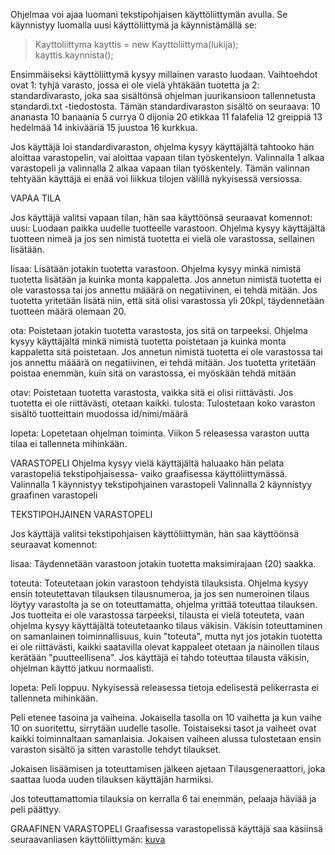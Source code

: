 
Ohjelmaa voi ajaa luomani tekstipohjaisen käyttöliittymän avulla. Se käynnistyy luomalla uusi käyttöliittymä ja käynnistämällä se:
>Kayttoliittyma kayttis = new Kayttoliittyma(lukija);        
>kayttis.kaynnista();

Ensimmäiseksi käyttöliittymä kysyy millainen varasto luodaan. Vaihtoehdot ovat 1: tyhjä varasto, jossa ei ole vielä yhtäkään 
tuotetta ja 2: standardivarasto, joka saa sisältönsä ohjelman juurikansioon tallennetusta standardi.txt -tiedostosta. Tämän 
standardivaraston sisältö on seuraava: 
10 ananasta 
10 banaania 
5 currya
0 dijonia
20 etikkaa
11 falafelia
12 greippiä
13 hedelmää
14 inkivääriä
15 juustoa
16 kurkkua.

Jos käyttäjä loi standardivaraston, ohjelma kysyy käyttäjältä tahtooko hän aloittaa varastopelin, vai aloittaa vapaan tilan 
työskentelyn. Valinnalla 1 alkaa varastopeli ja valinnalla 2 alkaa vapaan tilan työskentely. Tämän valinnan tehtyään käyttäjä ei 
enää voi liikkua tilojen välillä nykyisessä versiossa. 

VAPAA TILA

Jos käyttäjä valitsi vapaan tilan, hän saa käyttöönsä seuraavat komennot:
uusi: Luodaan paikka uudelle tuotteelle varastoon. Ohjelma kysyy käyttäjältä tuotteen nimeä ja jos sen nimistä tuotetta ei 
vielä ole varastossa, sellainen lisätään.

lisaa: Lisätään jotakin tuotetta varastoon. Ohjelma kysyy minkä nimistä tuotetta lisätään ja kuinka monta kappaletta. Jos 
annetun nimistä tuotetta ei ole varastossa tai jos annettu määärä on negatiivinen, ei tehdä mitään. Jos tuotetta yritetään 
lisätä niin, että sitä olisi varastossa yli 20kpl, täydennetään tuotteen määrä olemaan 20.

ota: Poistetaan jotakin tuotetta varastosta, jos sitä on tarpeeksi. Ohjelma kysyy käyttäjältä minkä nimistä tuotetta 
poistetaan ja kuinka monta kappaletta sitä poistetaan. Jos annetun nimistä tuotetta ei ole varastossa tai jos annettu määärä 
on negatiivinen, ei tehdä mitään. Jos tuotetta yritetään poistaa enemmän, kuin sitä on varastossa, ei myöskään tehdä mitään

otav: Poistetaan tuotetta varastosta, vaikka sitä ei olisi riittävästi. Jos tuotetta ei ole riittävästi, otetaan kaikki.
tulosta: Tulostetaan koko varaston sisältö tuotteittain muodossa id/nimi/määrä

lopeta: Lopetetaan ohjelman toiminta. Viikon 5 releasessa varaston uutta tilaa ei tallenneta mihinkään.

VARASTOPELI
Ohjelma kysyy vielä käyttäjältä haluaako hän pelata varastopeliä tekstipohjaisessa- vaiko graafisessa käyttöliittymässä.
Valinnalla 1 käynnistyy tekstipohjainen varastopeli
Valinnalla 2 käynnistyy graafinen varastopeli

TEKSTIPOHJAINEN VARASTOPELI

Jos käyttäjä valitsi tekstipohjaisen käyttöliittymän, hän saa käyttöönsä seuraavat komennot:

lisaa: Täydennetään varastoon jotakin tuotetta maksimirajaan (20) saakka.

toteuta: Toteutetaan jokin varastoon tehdyistä tilauksista. Ohjelma kysyy ensin toteutettavan tilauksen tilausnumeroa, ja jos 
sen numeroinen tilaus löytyy varastolta ja se on toteuttamatta, ohjelma yrittää toteuttaa tilauksen. Jos tuotteita ei ole
varastossa tarpeeksi, tilausta ei vielä toteuteta, vaan ohjelma kysyy käyttäjältä toteutetaanko tilaus väkisin. Väkisin
toteuttaminen on samanlainen toiminnallisuus, kuin "toteuta", mutta nyt jos jotakin tuotetta ei ole riittävästi, kaikki 
saatavilla olevat kappaleet otetaan ja näinollen tilaus kerätään "puutteellisena". Jos käyttäjä ei tahdo toteuttaa tilausta
väkisin, ohjelman käyttö jatkuu normaalisti.

lopeta: Peli loppuu. Nykyisessä releasessa tietoja edelisestä pelikerrasta ei tallenneta mihinkään.

Peli etenee tasoina ja vaiheina. Jokaisella tasolla on 10 vaihetta ja kun vaihe 10 on suoritettu, sirrytään uudelle tasolle.
Toistaiseksi tasot ja vaiheet  ovat kaikki toiminnaltaan samanlaisia. Jokaisen vaiheen alussa tulostetaan ensin varaston sisältö 
ja sitten varastolle tehdyt tilaukset.

Jokaisen lisäämisen ja toteuttamisen jälkeen ajetaan Tilausgeneraattori, joka saattaa luoda uuden tilauksen käyttäjän
harmiksi.

Jos toteuttamattomia tilauksia on kerralla 6 tai enemmän, pelaaja häviää ja peli päättyy.

GRAAFINEN VARASTOPELI
Graafisessa varastopelissä käyttäjä saa käsiinsä seuraavanliasen käyttöliittymän:
[kuva](https://raw.githubusercontent.com/Hipsterisiili/ohjelmistotuotanto/master/dokumentointi/graafinen%20varastopeli.png)
